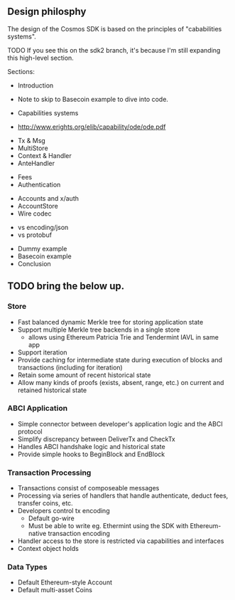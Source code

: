 ## Design philosphy

The design of the Cosmos SDK is based on the principles of "cababilities systems".

TODO If you see this on the sdk2 branch, it's because I'm still expanding this high-level section.

Sections:

* Introduction
 - Note to skip to Basecoin example to dive into code.
* Capabilities systems
 - http://www.erights.org/elib/capability/ode/ode.pdf
* Tx & Msg
* MultiStore
* Context & Handler
* AnteHandler
 - Fees
 - Authentication
* Accounts and x/auth
* AccountStore
* Wire codec
 - vs encoding/json
 - vs protobuf
* Dummy example
* Basecoin example
* Conclusion

## ######################################
## TODO bring the below up.

### Store

- Fast balanced dynamic Merkle tree for storing application state
- Support multiple Merkle tree backends in a single store 
    - allows using Ethereum Patricia Trie and Tendermint IAVL in same app
- Support iteration
- Provide caching for intermediate state during execution of blocks and transactions (including for iteration)
- Retain some amount of recent historical state
- Allow many kinds of proofs (exists, absent, range, etc.) on current and retained historical state

### ABCI Application

- Simple connector between developer's application logic and the ABCI protocol
- Simplify discrepancy between DeliverTx and CheckTx
- Handles ABCI handshake logic and historical state
- Provide simple hooks to BeginBlock and EndBlock 

### Transaction Processing

- Transactions consist of composeable messages 
- Processing via series of handlers that handle authenticate, deduct fees, transfer coins, etc.
- Developers control tx encoding
    - Default go-wire
    - Must be able to write eg. Ethermint using the SDK with Ethereum-native transaction encoding
- Handler access to the store is restricted via capabilities and interfaces
- Context object holds

### Data Types

- Default Ethereum-style Account 
- Default multi-asset Coins


